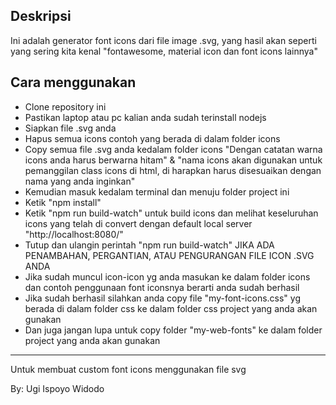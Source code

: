<h2>Deskripsi</h2>

<p>Ini adalah generator font icons dari file image .svg, yang hasil akan seperti yang sering kita kenal "fontawesome, material icon dan font icons lainnya"</p>

<h2>Cara menggunakan</h2>

<ul>
    <li>Clone repository ini</li>
    <li>Pastikan laptop atau pc kalian anda sudah terinstall nodejs</li>
    <li>Siapkan file .svg anda</li>
    <li>Hapus semua icons contoh yang berada di dalam folder icons</li>
    <li>Copy semua file .svg anda kedalam folder icons "Dengan catatan warna icons anda harus berwarna hitam" & "nama icons akan digunakan untuk pemanggilan class icons di html, di harapkan harus disesuaikan dengan nama yang anda inginkan"</li>
    <li>Kemudian masuk kedalam terminal dan menuju folder project ini</li>
    <li>Ketik "npm install"</li>
    <li>Ketik "npm run build-watch" untuk build icons dan melihat keseluruhan icons yang telah di convert dengan default local server "http://localhost:8080/"</li>
    <li>Tutup dan ulangin perintah "npm run build-watch" JIKA ADA PENAMBAHAN, PERGANTIAN, ATAU PENGURANGAN FILE ICON .SVG ANDA</li>
    <li>Jika sudah muncul icon-icon yg anda masukan ke dalam folder icons dan contoh penggunaan font iconsnya berarti anda sudah berhasil</li>
    <li>Jika sudah berhasil silahkan anda copy file "my-font-icons.css" yg berada di dalam folder css ke dalam folder css project yang anda akan gunakan</li>
    <li>Dan juga jangan lupa untuk copy folder "my-web-fonts" ke dalam folder project yang anda akan gunakan</li>
</ul>
<hr/>
<p>Untuk membuat custom font icons menggunakan file svg</p>
<span>By: Ugi Ispoyo Widodo</span>